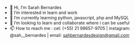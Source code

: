 - 👋 Hi, I’m Sarah Bernardes
- 👀 I’m interested in learn and work
- 🌱 I’m currently learning python, javascript, php and MySQL
- 💞️ I’m looking to learn and collaborate where i can be useful
- 📫 How to reach me : cel: (+55) 21 98657-9705 | instagram: @sah__bernardes | email: sahbernardesdesign@gmail.com
                        
                       
<!---
SahBernardes/SahBernardes is a ✨ special ✨ repository because its `README.md` (this file) appears on your GitHub profile.
You can click the Preview link to take a look at your changes.
--->
